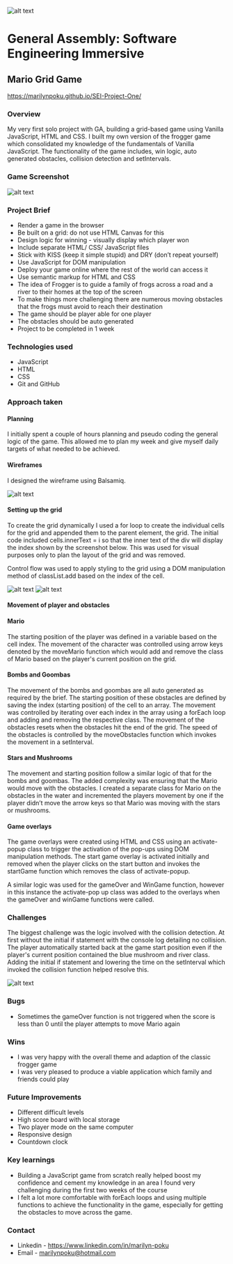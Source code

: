 

![alt text](https://i.imgur.com/lzVI3d8.png)


# General Assembly: Software Engineering Immersive

## Mario Grid Game 

https://marilynpoku.github.io/SEI-Project-One/ 

### Overview 

My very first solo project with GA, building a grid-based game using Vanilla JavaScript, HTML and CSS. I built my own version of the frogger game which consolidated my knowledge of the fundamentals of Vanilla JavaScript. The functionality of the game includes, win logic, auto generated obstacles, collision detection and setIntervals.

### Game Screenshot 

![alt text](https://i.imgur.com/y4rTd89.jpg)

### Project Brief 

- Render a game in the browser
- Be built on a grid: do not use HTML Canvas for this 
- Design logic for winning - visually display which player won
- Include separate HTML/ CSS/ JavaScript files 
- Stick with KISS (keep it simple stupid) and DRY (don’t repeat yourself)
- Use JavaScript for DOM manipulation 
- Deploy your game online where the rest of the world can access it 
- Use semantic markup for HTML and CSS
- The idea of Frogger is to guide a family of frogs across a road and a river to their homes at the top of the screen 
- To make things more challenging there are numerous moving obstacles that the frogs must avoid to reach their destination
- The game should be player able for one player 
- The obstacles should be auto generated 
- Project to be completed in 1 week

### Technologies used

- JavaScript 
- HTML
- CSS
- Git and GitHub

### Approach taken 

#### Planning

I initially spent a couple of hours planning and pseudo coding the general logic of the game. This allowed me to plan my week and give myself daily targets of what needed to be achieved.

#### Wireframes

I designed the wireframe using Balsamiq.

![alt text](https://i.imgur.com/WbTONa2.jpg)

#### Setting up the grid

To create the grid dynamically I used a for loop to create the individual cells for the grid and appended them to the parent element, the grid. The initial code included cells.innerText = i so that the inner text of the div will display the index shown by the screenshot below. This was used for visual purposes only to plan the layout of the grid and was removed.

Control flow was used to apply styling to the grid using a DOM manipulation method of classList.add based on the index of the cell. 

![alt text](https://i.imgur.com/s0KM7NI.jpg)
![alt text](https://i.imgur.com/Nn2XkCe.jpg)

#### Movement of player and obstacles 

#### Mario

The starting position of the player was defined in a variable based on the cell index. The movement of the character was controlled using arrow keys denoted by the moveMario function which would add and remove the class of Mario based on the player's current position on the grid. 

#### Bombs and Goombas 

The movement of the bombs and goombas are all auto generated as required by the brief. The starting position of these obstacles are defined by saving the index (starting position) of the cell to an array. The movement was controlled by iterating over each index in the array using a forEach loop and adding and removing the respective class. The movement of the obstacles resets when the obstacles hit the end of the grid. The speed of the obstacles is controlled by the moveObstacles function which invokes the movement in a setInterval. 

#### Stars and Mushrooms

The movement and starting position follow a similar logic of that for the bombs and goombas. The added complexity was ensuring that the Mario would move with the obstacles. I created a separate class for Mario on the obstacles in the water and incremented the players movement by one if the player didn’t move the arrow keys so that Mario was moving with the stars or mushrooms. 

#### Game overlays

The game overlays were created using HTML and CSS using an activate-popup class to trigger the activation of the pop-ups using DOM manipulation methods. The start game overlay is activated initially and removed when the player clicks on the start button and invokes the startGame function which removes the class of activate-popup. 

A similar logic was used for the gameOver and WinGame function, however in this instance the activate-pop up class was added to the overlays when the gameOver and winGame functions were called.

### Challenges

The biggest challenge was the logic involved with the collision detection. At first without the initial if statement with the console log detailing no collision. The player automatically started back at the game start position even if the player's current position contained the blue mushroom and river class. Adding the initial if statement and lowering the time on the setInterval which invoked the collision function helped resolve this.

![alt text](https://i.imgur.com/wwMcAwD.jpg)

### Bugs

- Sometimes the gameOver function is not triggered when the score is less than 0 until the player attempts to move Mario again

### Wins 

- I was very happy with the overall theme and adaption of the classic frogger game
- I was very pleased to produce a viable application which family and friends could play 

### Future Improvements

- Different difficult levels 
- High score board with local storage 
- Two player mode on the same computer 
- Responsive design
- Countdown clock 


### Key learnings 

- Building a JavaScript game from scratch really helped boost my confidence and cement my knowledge in an area I found very challenging during the first two weeks of the course 
- I felt a lot more comfortable with forEach loops and using multiple functions to achieve the functionality in the game, especially for getting the obstacles to move across the game.

### Contact

- Linkedin - https://www.linkedin.com/in/marilyn-poku
- Email - marilynpoku@hotmail.com 





